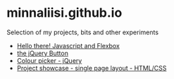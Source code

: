 # minnaliisi.github.io

Selection of my projects, bits and other experiments

- [Hello there! Javascript and Flexbox](https://minnaliisi.github.io/flexbox+javascript/)
- [the jQuery Button](https://minnaliisi.github.io/the-pattern-button/)
- [Colour picker - jQuery](https://minnaliisi.github.io/colour-picker/)
- [Project showcase - single page layout - HTML/CSS](https://minnaliisi.github.io/project-gallery/)
